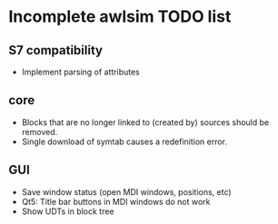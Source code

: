 Incomplete awlsim TODO list
===========================

S7 compatibility
----------------

* Implement parsing of attributes

core
----

* Blocks that are no longer linked to (created by) sources should be removed.
* Single download of symtab causes a redefinition error.

GUI
---

* Save window status (open MDI windows, positions, etc)
* Qt5: Title bar buttons in MDI windows do not work
* Show UDTs in block tree
